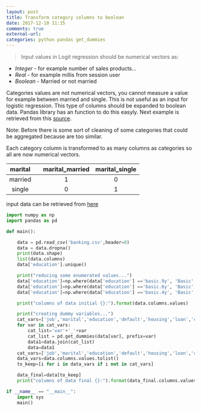 ```yaml
---
layout: post
title: Transform category columns to boolean
date: 2017-12-10 11:35
comments: true
external-url:
categories: python pandas get_dummies
---
```


> Input values in Logit regression should be numerical vectors as:

* *Integer* - for example number of sales products...
* *Real* - for example millis from session user
* *Boolean* - Married or not married

Categories values are not numerical vectors, you cannot measure a value for example between married and single. This is not useful as an input for logistic regression. This type of columns should be expanded to boolean data. Pandas library has an function to do this easyly. Next example is retrieved from this [source](https://datascienceplus.com/building-a-logistic-regression-in-python-step-by-step/).

Note: Before there is some sort of cleaning of some categories that could be aggregated because are too similar.

Each category column is transformed to as many columns as categories so all are now numerical vectors.

| marital |   | marital_married | marital_single |
|:-------:|---|:---------------:|:--------------:|
| married |   | 1               | 0              |
| single  |   | 0               | 1              |

input data can be retrieved from [here](https://raw.githubusercontent.com/madmashup/targeted-marketing-predictive-engine/master/banking.csv)

```python
import numpy as np
import pandas as pd

def main(): 

	data = pd.read_csv('banking.csv',header=0)
	data = data.dropna()
	print(data.shape)
	list(data.columns)
	data['education'].unique()

	print("reducing some enumerated values...")
	data['education']=np.where(data['education'] =='basic.9y', 'Basic', data['education'])
	data['education']=np.where(data['education'] =='basic.6y', 'Basic', data['education'])
	data['education']=np.where(data['education'] =='basic.4y', 'Basic', data['education'])

	print("columns of data initial {}:").format(data.columns.values)

	print("creating dummy variables...")
	cat_vars=['job','marital','education','default','housing','loan','contact','month','day_of_week','poutcome']
	for var in cat_vars:
	    cat_list='var'+'_'+var
	    cat_list = pd.get_dummies(data[var], prefix=var)
	    data1=data.join(cat_list)
	    data=data1
	cat_vars=['job','marital','education','default','housing','loan','contact','month','day_of_week','poutcome']
	data_vars=data.columns.values.tolist()
	to_keep=[i for i in data_vars if i not in cat_vars]

	data_final=data[to_keep]
	print("columns of data final {}:").format(data_final.columns.values)

if __name__ == "__main__":
    import sys
    main()

```
